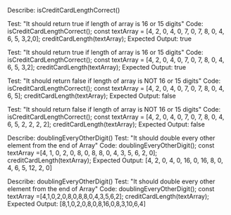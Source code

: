 Describe: isCreditCardLengthCorrect()

Test: "It should return true if length of array is 16 or 15 digits"
Code: isCreditCardLengthCorrect();
const textArray = [4, 2, 0, 4, 0, 7, 0, 7, 8, 0, 4, 6, 5, 3,2,0];
creditCardLength(textArray);
Expected Output: true

Test: "It should return true if length of array is 16 or 15 digits"
Code: isCreditCardLengthCorrect();
const textArray = [4, 2, 0, 4, 0, 7, 0, 7, 8, 0, 4, 6, 5, 3,2];
creditCardLength(textArray);
Expected Output: true

Test: "It should return false if length of array is NOT 16 or 15 digits"
Code: isCreditCardLengthCorrect();
const textArray = [4, 2, 0, 4, 0, 7, 0, 7, 8, 0, 4, 6, 5];
creditCardLength(textArray);
Expected Output: false

Test: "It should return false if length of array is NOT 16 or 15 digits"
Code: isCreditCardLengthCorrect();
const textArray = [4, 2, 0, 4, 0, 7, 0, 7, 8, 0, 4, 6, 5, 2, 2, 2, 2];
creditCardLength(textArray);
Expected Output: false


Describe: doublingEveryOtherDigit()
Test: "It should double every other element from the end of Array"
Code: doublingEveryOtherDigit();
const textArray =[4, 1,	0,	2,	0,	8,	0,	8,	8,	0,	4,	3,	5,	6,	2,	0];
creditCardLength(textArray);
Expected Output: [4, 2,	0,	4,	0,	16,	0,	16,	8,	0,	4,	6,	5,	12,	2,	0]

Describe: doublingEveryOtherDigit()
Test: "It should double every other element from the end of Array"
Code: doublingEveryOtherDigit();
const textArray =[4,1,0,2,0,8,0,8,8,0,4,3,5,6,2];
creditCardLength(textArray);
Expected Output: [8,1,0,2,0,8,0,8,16,0,8,3,10,6,4]